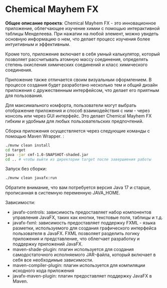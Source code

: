 
# Chemical Mayhem FX

**Общее описание проекта**: 
Chemical Mayhem FX - это инновационное приложение, облегчающее изучение химии с помощью интерактивной таблицы Менделеева. При нажатии на любой элемент, можно увидеть основную информацию о нем, что делает процесс изучения более интуитивным и эффективным.

Кроме того, приложение включает в себя умный калькулятор, который позволяет рассчитывать атомную массу соединения, определять степень окисления химических соединений и класс химического соединения. 

Приложение также отличается своим визуальным оформлением. В процессе создания будет разработано несколько тем и общий дизайн приложения с дружественным интерфейсом, что делает его приятным для пользования.

Для максимального комфорта, пользователи могут выбрать отображение приложения и способ взаимодействия с ним - через консоль или через GUI интерфейс. Это делает Chemical Mayhem FX гибким и удобным для любых пользовательских предпочтений.

Сборка приложения осуществляется через следующие команды с помощью Maven Wrapper. :

```bash
./mvnw clean install
cd target
java -jar cmf-1.0-SNAPSHOT-shaded.jar
cd .. # чтобы выйти из директории target после завершиения работы
```

Запуск без сборки:

```bash
./mvnw clean javafx:run
```
Обратите внимание, что вам потребуется версия Java 17 и старше, прописанная в системную переменную JAVA_HOME.

Зависимости:

- javafx-controls: зависимость предоставляет набор компонентов управления JavaFX, таких как кнопки, текстовые поля, таблицы и т.д.
- javafx-fxml: зависимость предоставляет поддержку FXML - языка разметки, используемого для создания графического интерфейса пользователя в JavaFX. FXML позволяет разделить логику приложения и представление, что облегчает разработку и поддержку приложений JavaFX.
- maven-shade-plugin: плагин используется для создания самодостаточного исполняемого JAR-файла, который включает в себя все необходимые зависимости.
- maven-compiler-plugin: плагин используется для компиляции исходного кода приложения
- javafx-maven-plugin: плагин предоставляет поддержку JavaFX в Maven.
